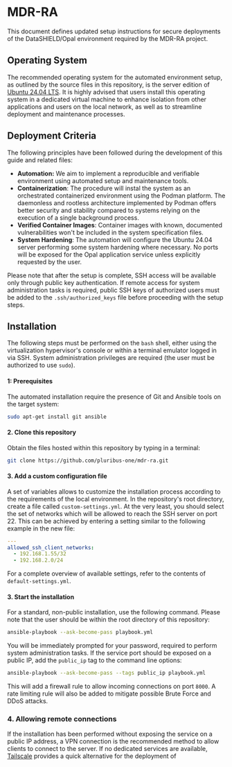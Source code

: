 # MDR-RA

This document defines updated setup instructions for secure deployments of the
DataSHIELD/Opal environment required by the MDR-RA project.

## Operating System

The recommended operating system for the automated environment setup, as
outlined by the source files in this repository, is the server edition of
[Ubuntu 24.04 LTS](https://ubuntu.com/download/server). It is highly advised
that users install this operating system in a dedicated virtual machine to
enhance isolation from other applications and users on the local network, as
well as to streamline deployment and maintenance processes.

## Deployment Criteria

The following principles have been followed during the development of this
guide and related files:

* **Automation:** We aim to implement a reproducible and verifiable environment
  using automated setup and maintenance tools.
* **Containerization**: The procedure will instal the system as an orchestrated
  containerized environment using the Podman platform. The daemonless and
  rootless architecture implemented by Podman offers better security and
  stability compared to systems relying on the execution of a single background
  process.
* **Verified Container Images**: Container images with known, documented
  vulnerabilities won't be included in the system specification files.
* **System Hardening**: The automation will configure the Ubuntu 24.04 server
  performing some system hardening where necessary. No ports will be exposed
  for the Opal application service unless explicitly requested by the user.

Please note that after the setup is complete, SSH access will be available only
through public key authentication. If remote access for system administration
tasks is required, public SSH keys of authorized users must be added to the
`.ssh/authorized_keys` file before proceeding with the setup steps.

## Installation

The following steps must be performed on the `bash` shell, either using the
virtualization hypervisor's console or within a terminal emulator logged in via
SSH. System administration privileges are required (the user must be authorized
to use `sudo`).

#### 1: Prerequisites

The automated installation require the presence of Git and Ansible tools on the
target system:

```bash
sudo apt-get install git ansible
```

#### 2. Clone this repository

Obtain the files hosted within this repository by typing in a terminal:

```bash
git clone https://github.com/pluribus-one/mdr-ra.git
```

#### 3. Add a custom configuration file

A set of variables allows to customize the installation process according to
the requirements of the local environment. In the repository's root directory,
create a file called `custom-settings.yml`. At the very least, you should
select the set of networks which will be allowed to reach the SSH server on
port 22. This can be achieved by entering a setting similar to the following
example in the new file:

```yaml
---
allowed_ssh_client_networks:
  - 192.168.1.55/32
  - 192.168.2.0/24
```

For a complete overview of available settings, refer to the contents of
`default-settings.yml`.

#### 3. Start the installation

For a standard, non-public installation, use the following command. Please note
that the user should be within the root directory of this repository:

```bash
ansible-playbook --ask-become-pass playbook.yml
```

You will be immediately prompted for your password, required to perform system
administration tasks. If the service port should be exposed on a public IP, add
the `public_ip` tag to the command line options:

```bash
ansible-playbook --ask-become-pass --tags public_ip playbook.yml
```

This will add a firewall rule to allow incoming connections on port `8000`. A
rate limiting rule will also be added to mitigate possible Brute Force and DDoS
attacks.

### 4. Allowing remote connections

If the installation has been performed without exposing the service on a public
IP address, a VPN connection is the recommended method to allow clients to
connect to the server. If no dedicated services are available,
[Tailscale](https://tailscale.com/) provides a quick alternative for
the deployment of
